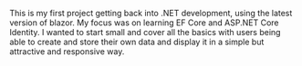 This is my first project getting back into .NET development, using the latest version of blazor. My focus was on learning EF Core and ASP.NET Core Identity.
I wanted to start small and cover all the basics with users being able to create and store their own data and display it in a simple but attractive and responsive way.
